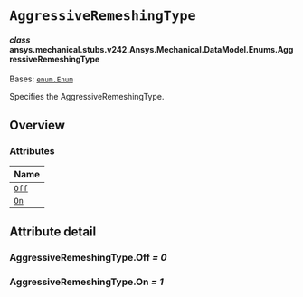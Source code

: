 # `AggressiveRemeshingType`



#### *class* ansys.mechanical.stubs.v242.Ansys.Mechanical.DataModel.Enums.AggressiveRemeshingType

Bases: [`enum.Enum`](https://docs.python.org/3/library/enum.html#enum.Enum)

Specifies the AggressiveRemeshingType.

<!-- !! processed by numpydoc !! -->

<a id="overview"></a>

## Overview

### Attributes

| Name |
| ----------------------------------------- |
| [`Off`](#AggressiveRemeshingType.Off) |
| [`On`](#AggressiveRemeshingType.On) |

<a id="attribute-detail"></a>

## Attribute detail

<a id="AggressiveRemeshingType.Off"></a>

### AggressiveRemeshingType.Off *= 0*

<a id="AggressiveRemeshingType.On"></a>

### AggressiveRemeshingType.On *= 1*


